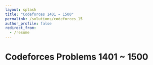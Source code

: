 ```yaml
---
layout: splash
title: "Codeforces 1401 ~ 1500"
permalink: /solutions/codeforces_15
author_profile: false
redirect_from:
  - /resume
---
```


# Codeforces Problems 1401 ~ 1500
